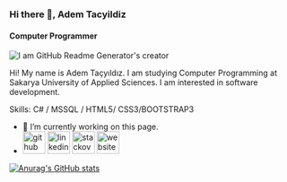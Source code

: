 ### Hi there 👋, Adem Tacyildiz
#### Computer Programmer
![I am GitHub Readme Generator's creator](https://media.tenor.com/MNVxgsGfaUQAAAAd/in-space-national-space-day.gif)

Hi! My name is Adem Taçyıldız. I am studying Computer Programming at Sakarya University of Applied Sciences. I am interested in software development.

Skills: C# / MSSQL / HTML5/ CSS3/BOOTSTRAP3

- 🔭 I’m currently working on this page. 
- [<img src='https://cdn.jsdelivr.net/npm/simple-icons@3.0.1/icons/github.svg' alt='github' height='40'>](https://github.com/AdemTacyildiz)  [<img src='https://cdn.jsdelivr.net/npm/simple-icons@3.0.1/icons/linkedin.svg' alt='linkedin' height='40'>](https://www.linkedin.com/in/ademtacyildiz/)  [<img src='https://cdn.jsdelivr.net/npm/simple-icons@3.0.1/icons/stackoverflow.svg' alt='stackoverflow' height='40'>](https://stackoverflow.com/users/21560156)  [<img src='https://cdn.jsdelivr.net/npm/simple-icons@3.0.1/icons/icloud.svg' alt='website' height='40'>](https://www.ademsefil.com/) 






[![Anurag's GitHub stats](https://github-readme-stats.vercel.app/api?username=AdemTacyildiz)](https://github.com/anuraghazra/github-readme-stats)
